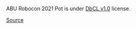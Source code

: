ABU Robocon 2021 Pot is under [DbCL v1.0](https://opendatacommons.org/licenses/dbcl/1-0/) license.

[Source](https://www.kaggle.com/datasets/vinesmsuic/abu-robocon-2021-pot-dataset)